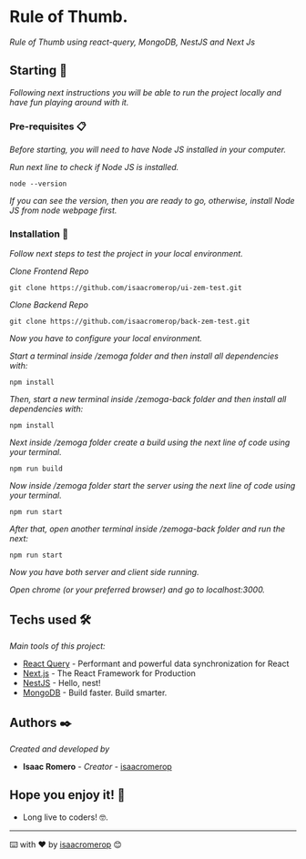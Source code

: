 # Rule of Thumb.

_Rule of Thumb using react-query, MongoDB, NestJS and Next Js_

## Starting 🚀

_Following next instructions you will be able to run the project locally and have fun playing around with it._

### Pre-requisites 📋

_Before starting, you will need to have Node JS installed in your computer._

_Run next line to check if Node JS is installed._

```
node --version
```

_If you can see the version, then you are ready to go, otherwise, install Node JS from node webpage first._

### Installation 🔧

_Follow next steps to test the project in your local environment._

_Clone Frontend Repo_

```
git clone https://github.com/isaacromerop/ui-zem-test.git
```

_Clone Backend Repo_

```
git clone https://github.com/isaacromerop/back-zem-test.git
```

_Now you have to configure your local environment._

_Start a terminal inside /zemoga folder and then install all dependencies with:_

```
npm install
```

_Then, start a new terminal inside /zemoga-back folder and then install all dependencies with:_

```
npm install
```

_Next inside /zemoga folder create a build using the next line of code using your terminal._

```
npm run build
```

_Now inside /zemoga folder start the server using the next line of code using your terminal._

```
npm run start
```

_After that, open another terminal inside /zemoga-back folder and run the next:_

```
npm run start
```

_Now you have both server and client side running._

_Open chrome (or your preferred browser) and go to localhost:3000._

## Techs used 🛠️

_Main tools of this project:_

- [React Query](https://react-query.tanstack.com/) - Performant and powerful data synchronization for React
- [Next.js](https://nextjs.org/) - The React Framework for Production
- [NestJS](https://nestjs.com/) - Hello, nest!
- [MongoDB](https://www.mysql.com/) - Build faster. Build smarter.​​

## Authors ✒️

_Created and developed by_

- **Isaac Romero** - _Creator_ - [isaacromerop](https://github.com/isaacromerop)

## Hope you enjoy it! 🎁

- Long live to coders! 🤓.

---

⌨️ with ❤️ by [isaacromerop](https://github.com/isaacromerop) 😊
